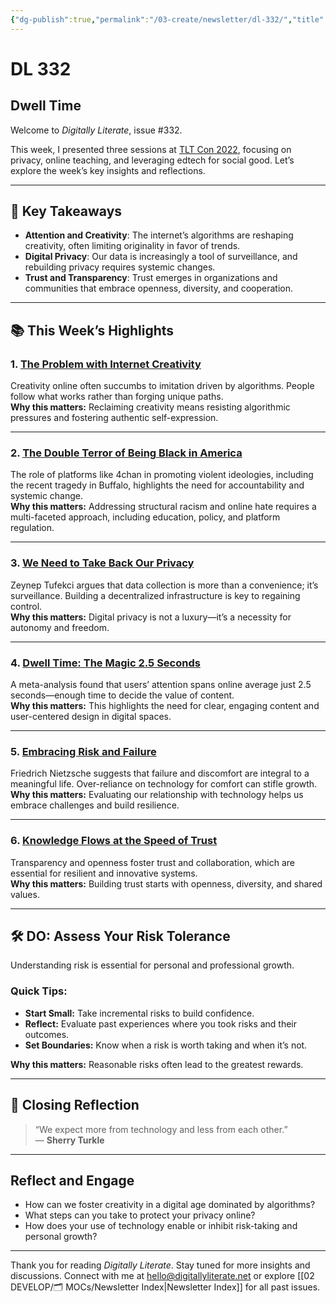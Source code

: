 ```yaml
---
{"dg-publish":true,"permalink":"/03-create/newsletter/dl-332/","title":"Dwell Time","tags":["4chan","attention","privacy","race","racism","risk","technology","transparency","trust"]}
---
```



# DL 332

## Dwell Time  

Welcome to _Digitally Literate_, issue #332.  

This week, I presented three sessions at [TLT Con 2022](https://tlt.cofc.edu/tltcon/), focusing on privacy, online teaching, and leveraging edtech for social good. Let’s explore the week’s key insights and reflections.  

---

## 🔖 Key Takeaways  

- **Attention and Creativity**: The internet’s algorithms are reshaping creativity, often limiting originality in favor of trends.  
- **Digital Privacy**: Our data is increasingly a tool of surveillance, and rebuilding privacy requires systemic changes.  
- **Trust and Transparency**: Trust emerges in organizations and communities that embrace openness, diversity, and cooperation.  

---

## 📚 This Week’s Highlights  

### 1. **[The Problem with Internet Creativity](https://www.youtube.com/watch?v=Ieq6V3o4rqM)**  
Creativity online often succumbs to imitation driven by algorithms. People follow what works rather than forging unique paths.  
**Why this matters:** Reclaiming creativity means resisting algorithmic pressures and fostering authentic self-expression.  

---

### 2. **[The Double Terror of Being Black in America](https://www.theatlantic.com/ideas/archive/2022/05/buffalo-shooting-manifesto-racism-great-replacement/629924/)**  
The role of platforms like 4chan in promoting violent ideologies, including the recent tragedy in Buffalo, highlights the need for accountability and systemic change.  
**Why this matters:** Addressing structural racism and online hate requires a multi-faceted approach, including education, policy, and platform regulation.  

---

### 3. **[We Need to Take Back Our Privacy](https://www.nytimes.com/2022-05-19/opinion/privacy-technology-data.html)**  
Zeynep Tufekci argues that data collection is more than a convenience; it’s surveillance. Building a decentralized infrastructure is key to regaining control.  
**Why this matters:** Digital privacy is not a luxury—it’s a necessity for autonomy and freedom.  

---

### 4. **[Dwell Time: The Magic 2.5 Seconds](https://www.eye-square.com/en/media-attention-benchmark/)**  
A meta-analysis found that users’ attention spans online average just 2.5 seconds—enough time to decide the value of content.  
**Why this matters:** This highlights the need for clear, engaging content and user-centered design in digital spaces.  

---

### 5. **[Embracing Risk and Failure](https://bigthink.com/thinking/nietzsche-failure-comfort/)**  
Friedrich Nietzsche suggests that failure and discomfort are integral to a meaningful life. Over-reliance on technology for comfort can stifle growth.  
**Why this matters:** Evaluating our relationship with technology helps us embrace challenges and build resilience.  

---

### 6. **[Knowledge Flows at the Speed of Trust](https://jarche.com/2022/03/knowledge-flows-at-the-speed-of-trust/)**  
Transparency and openness foster trust and collaboration, which are essential for resilient and innovative systems.  
**Why this matters:** Building trust starts with openness, diversity, and shared values.  

---

## 🛠️ DO: Assess Your Risk Tolerance  

Understanding risk is essential for personal and professional growth.  

### Quick Tips:  
- **Start Small:** Take incremental risks to build confidence.  
- **Reflect:** Evaluate past experiences where you took risks and their outcomes.  
- **Set Boundaries:** Know when a risk is worth taking and when it’s not.  

**Why this matters:** Reasonable risks often lead to the greatest rewards.  

---

## 🌟 Closing Reflection  

> “We expect more from technology and less from each other.”  
> — **Sherry Turkle**

---

## Reflect and Engage  

- How can we foster creativity in a digital age dominated by algorithms?  
- What steps can you take to protect your privacy online?  
- How does your use of technology enable or inhibit risk-taking and personal growth?  

---

Thank you for reading _Digitally Literate_. Stay tuned for more insights and discussions. Connect with me at [hello@digitallyliterate.net](mailto:hello@digitallyliterate.net) or explore [[02 DEVELOP/🗂️ MOCs/Newsletter Index\|Newsletter Index]] for all past issues.  
